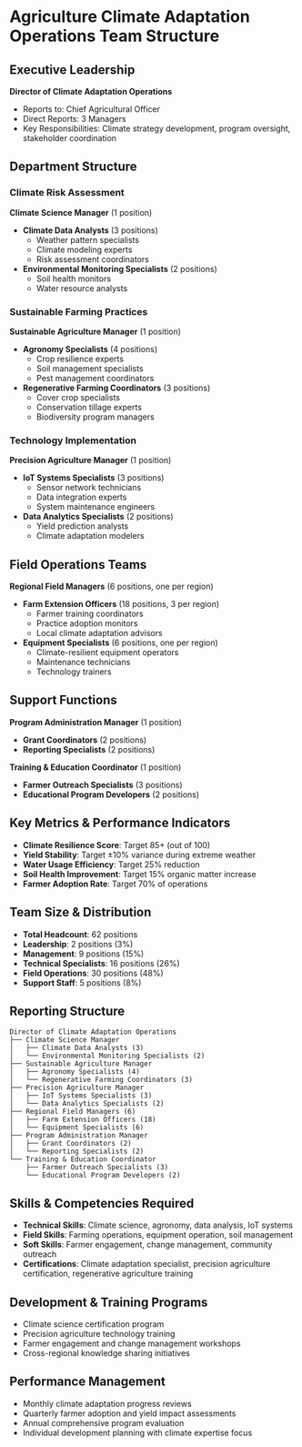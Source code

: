 # Agriculture Climate Adaptation Operations Team Structure

## Executive Leadership
**Director of Climate Adaptation Operations**
- Reports to: Chief Agricultural Officer
- Direct Reports: 3 Managers
- Key Responsibilities: Climate strategy development, program oversight, stakeholder coordination

## Department Structure

### Climate Risk Assessment
**Climate Science Manager** (1 position)
- **Climate Data Analysts** (3 positions)
  - Weather pattern specialists
  - Climate modeling experts
  - Risk assessment coordinators
- **Environmental Monitoring Specialists** (2 positions)
  - Soil health monitors
  - Water resource analysts

### Sustainable Farming Practices
**Sustainable Agriculture Manager** (1 position)
- **Agronomy Specialists** (4 positions)
  - Crop resilience experts
  - Soil management specialists
  - Pest management coordinators
- **Regenerative Farming Coordinators** (3 positions)
  - Cover crop specialists
  - Conservation tillage experts
  - Biodiversity program managers

### Technology Implementation
**Precision Agriculture Manager** (1 position)
- **IoT Systems Specialists** (3 positions)
  - Sensor network technicians
  - Data integration experts
  - System maintenance engineers
- **Data Analytics Specialists** (2 positions)
  - Yield prediction analysts
  - Climate adaptation modelers

## Field Operations Teams
**Regional Field Managers** (6 positions, one per region)
- **Farm Extension Officers** (18 positions, 3 per region)
  - Farmer training coordinators
  - Practice adoption monitors
  - Local climate adaptation advisors
- **Equipment Specialists** (6 positions, one per region)
  - Climate-resilient equipment operators
  - Maintenance technicians
  - Technology trainers

## Support Functions
**Program Administration Manager** (1 position)
- **Grant Coordinators** (2 positions)
- **Reporting Specialists** (2 positions)

**Training & Education Coordinator** (1 position)
- **Farmer Outreach Specialists** (3 positions)
- **Educational Program Developers** (2 positions)

## Key Metrics & Performance Indicators
- **Climate Resilience Score**: Target 85+ (out of 100)
- **Yield Stability**: Target ±10% variance during extreme weather
- **Water Usage Efficiency**: Target 25% reduction
- **Soil Health Improvement**: Target 15% organic matter increase
- **Farmer Adoption Rate**: Target 70% of operations

## Team Size & Distribution
- **Total Headcount**: 62 positions
- **Leadership**: 2 positions (3%)
- **Management**: 9 positions (15%)
- **Technical Specialists**: 16 positions (26%)
- **Field Operations**: 30 positions (48%)
- **Support Staff**: 5 positions (8%)

## Reporting Structure
```
Director of Climate Adaptation Operations
├── Climate Science Manager
│   ├── Climate Data Analysts (3)
│   └── Environmental Monitoring Specialists (2)
├── Sustainable Agriculture Manager
│   ├── Agronomy Specialists (4)
│   └── Regenerative Farming Coordinators (3)
├── Precision Agriculture Manager
│   ├── IoT Systems Specialists (3)
│   └── Data Analytics Specialists (2)
├── Regional Field Managers (6)
│   ├── Farm Extension Officers (18)
│   └── Equipment Specialists (6)
├── Program Administration Manager
│   ├── Grant Coordinators (2)
│   └── Reporting Specialists (2)
└── Training & Education Coordinator
    ├── Farmer Outreach Specialists (3)
    └── Educational Program Developers (2)
```

## Skills & Competencies Required
- **Technical Skills**: Climate science, agronomy, data analysis, IoT systems
- **Field Skills**: Farming operations, equipment operation, soil management
- **Soft Skills**: Farmer engagement, change management, community outreach
- **Certifications**: Climate adaptation specialist, precision agriculture certification, regenerative agriculture training

## Development & Training Programs
- Climate science certification program
- Precision agriculture technology training
- Farmer engagement and change management workshops
- Cross-regional knowledge sharing initiatives

## Performance Management
- Monthly climate adaptation progress reviews
- Quarterly farmer adoption and yield impact assessments
- Annual comprehensive program evaluation
- Individual development planning with climate expertise focus
